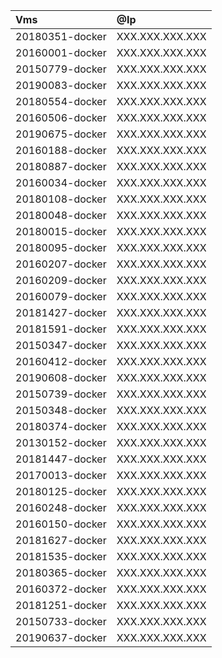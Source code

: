 | Vms             | @Ip             |
| :-------------- | :-------------- |
| 20180351-docker | XXX.XXX.XXX.XXX |
| 20160001-docker | XXX.XXX.XXX.XXX |
| 20150779-docker | XXX.XXX.XXX.XXX |
| 20190083-docker | XXX.XXX.XXX.XXX |
| 20180554-docker | XXX.XXX.XXX.XXX |
| 20160506-docker | XXX.XXX.XXX.XXX |
| 20190675-docker | XXX.XXX.XXX.XXX |
| 20160188-docker | XXX.XXX.XXX.XXX |
| 20180887-docker | XXX.XXX.XXX.XXX |
| 20160034-docker | XXX.XXX.XXX.XXX |
| 20180108-docker | XXX.XXX.XXX.XXX |
| 20180048-docker | XXX.XXX.XXX.XXX |
| 20180015-docker | XXX.XXX.XXX.XXX |
| 20180095-docker | XXX.XXX.XXX.XXX |
| 20160207-docker | XXX.XXX.XXX.XXX |
| 20160209-docker | XXX.XXX.XXX.XXX |
| 20160079-docker | XXX.XXX.XXX.XXX |
| 20181427-docker | XXX.XXX.XXX.XXX |
| 20181591-docker | XXX.XXX.XXX.XXX |
| 20150347-docker | XXX.XXX.XXX.XXX |
| 20160412-docker | XXX.XXX.XXX.XXX |
| 20190608-docker | XXX.XXX.XXX.XXX |
| 20150739-docker | XXX.XXX.XXX.XXX |
| 20150348-docker | XXX.XXX.XXX.XXX |
| 20180374-docker | XXX.XXX.XXX.XXX |
| 20130152-docker | XXX.XXX.XXX.XXX |
| 20181447-docker | XXX.XXX.XXX.XXX |
| 20170013-docker | XXX.XXX.XXX.XXX |
| 20180125-docker | XXX.XXX.XXX.XXX |
| 20160248-docker | XXX.XXX.XXX.XXX |
| 20160150-docker | XXX.XXX.XXX.XXX |
| 20181627-docker | XXX.XXX.XXX.XXX |
| 20181535-docker | XXX.XXX.XXX.XXX |
| 20180365-docker | XXX.XXX.XXX.XXX |
| 20160372-docker | XXX.XXX.XXX.XXX |
| 20181251-docker | XXX.XXX.XXX.XXX |
| 20150733-docker | XXX.XXX.XXX.XXX |
| 20190637-docker | XXX.XXX.XXX.XXX |
